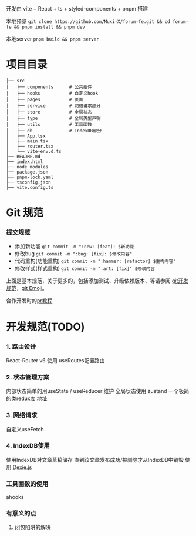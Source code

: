 开发由 vite + React + ts + styled-components + pnpm 搭建

本地预览  `git clone https://github.com/Muxi-X/forum-fe.git && cd forum-fe && pnpm install && pnpm dev`

本地server `pnpm build && pnpm server`

# 项目目录
```
├── src
│   ├── components      # 公共组件
│   ├── hooks           # 自定义hook
│   ├── pages           # 页面
│   ├── service         # 网络请求部分
│   ├── store           # 全局状态
│   ├── type            # 全局类型声明
│   ├── utils           # 工具函数
│   ├── db              # IndexDB部分
│   ├── App.tsx         
│   ├── main.tsx
│   ├── router.tsx
│   └── vite-env.d.ts
├── README.md
├── index.html
├── node_modules
├── package.json
├── pnpm-lock.yaml
├── tsconfig.json
├── vite.config.ts
```

# Git 规范

### 提交规范

+ 添加新功能 `git commit -m ":new: [feat]: $新功能`
+ 修改bug `git commit -m ":bug: [fix]: $修改内容"`
+ 代码重构(功能重构) `git commit -m ":hammer: [refactor] $重构内容"`
+ 修改样式(样式重构) `git commit -m ":art: [fix]" $修改内容`
  

上面是基本规范，关于更多的，包括添加测试、升级依赖版本、等请参阅 [git开发规范](https://juejin.cn/post/6844903635533594632)，[git Emoji](https://github.com/liuchengxu/git-commit-emoji-cn)。

合作开发时的[pr教程](https://juejin.cn/post/6949848117072101384)

# 开发规范(TODO)

### 1. 路由设计
React-Router v6 使用 useRoutes配置路由


### 2. 状态管理方案
内部状态简单的用useState / useReducer 维护
全局状态使用 zustand 一个极简的类redux库 [地址](https://github.com/pmndrs/zustand)

### 3. 网络请求
自定义useFetch


### 4. IndexDB使用
使用IndexDB对文章草稿储存 直到该文章发布成功/被删除才从IndexDB中销毁 使用 [Dexie.js](https://dexie.org/)


### 工具函数的使用
ahooks




### 有意义的点
1. 闭包陷阱的解决
